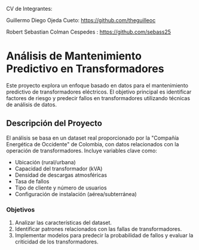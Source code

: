 CV de Integrantes:

Guillermo Diego Ojeda Cueto: https://github.com/theguilleoc

Robert Sebastian Colman Cespedes : https://github.com/sebass25

# Análisis de Mantenimiento Predictivo en Transformadores

Este proyecto explora un enfoque basado en datos para el mantenimiento predictivo de transformadores eléctricos. El objetivo principal es identificar factores de riesgo y predecir fallos en transformadores utilizando técnicas de análisis de datos.

## Descripción del Proyecto

El análisis se basa en un dataset real proporcionado por la "Compañía Energética de Occidente" de Colombia, con datos relacionados con la operación de transformadores. Incluye variables clave como:

- Ubicación (rural/urbana)
- Capacidad del transformador (kVA)
- Densidad de descargas atmosféricas
- Tasa de fallos
- Tipo de cliente y número de usuarios
- Configuración de instalación (aérea/subterránea)

### Objetivos

1. Analizar las características del dataset.
2. Identificar patrones relacionados con las fallas de transformadores.
3. Implementar modelos para predecir la probabilidad de fallos y evaluar la criticidad de los transformadores.


